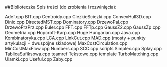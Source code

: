 ##Biblioteczka
Spis treści (do zrobienia i rozwinięcia):

Adef.cpp
BIT.cpp
Centroidy.cpp
CiezkieSciezki.cpp
ConvexHull3D.cpp
Dinic.cpp
DirectedMST.cpp
Dominatory.cpp
DrzewoPal.cpp
DrzewoPrzPrz.cpp
Euler.cpp
FFT.cpp
FFTp.cpp
GaussZ2.cpp
GaussZp.cpp
Geometria.cpp
Hopcroft-Karp.cpp
Huge
Hungarian.cpp
Java.cpp
Kombinatoryka.cpp
LCA.cpp
LinkCut.cpp
MAD.cpp (mosty + punkty artykulacji + dwuspójne składowe)
MaxCostCirculation.cpp
MinCostMaxFlow.cpp
Numbers.cpp
SCC.cpp
scripts
Simplex.cpp
Splay.cpp
TablicaSufiksowa.cpp
teamref
Tekstowe.cpp
template
TurboMatching.cpp
Ulamki.cpp
Useful.cpp
Zaby.cpp
